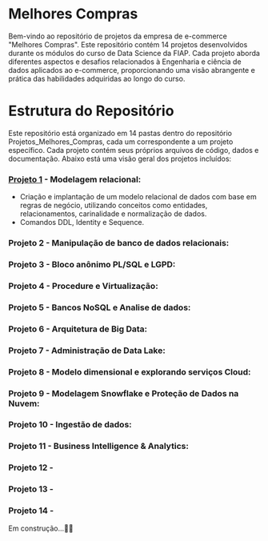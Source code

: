 # Melhores Compras


Bem-vindo ao repositório de projetos da empresa de e-commerce "Melhores Compras". Este repositório contém 14 projetos desenvolvidos durante os módulos do curso de Data Science da FIAP.
Cada projeto aborda diferentes aspectos e desafios relacionados à Engenharia e ciência de dados aplicados ao e-commerce, proporcionando uma visão abrangente e prática das habilidades adquiridas ao longo do curso.


# Estrutura do Repositório

Este repositório está organizado em 14 pastas dentro do repositório Projetos_Melhores_Compras, cada um correspondente a um projeto específico. Cada projeto contém seus próprios arquivos de código, dados e documentação.
Abaixo está uma visão geral dos projetos incluídos:

### [Projeto 1](https://github.com/gugaklein13/Projetos_Melhores_Compras/tree/main/Projeto_1_Modelagem_relacional_e_Implementacao) - Modelagem relacional:
- Criação e implantação de um modelo relacional de dados com base em regras de negócio, utilizando  conceitos como entidades, relacionamentos, carinalidade e normalização de dados.
- Comandos DDL, Identity e Sequence.


### Projeto 2 - Manipulação de banco de dados relacionais:

### Projeto 3 - Bloco anônimo PL/SQL e LGPD:

### Projeto 4 - Procedure e Virtualização:

### Projeto 5 - Bancos NoSQL e Analise de dados:

### Projeto 6 - Arquitetura de Big Data:

### Projeto 7 - Administração de Data Lake:

### Projeto 8 - Modelo dimensional e explorando serviços Cloud:

### Projeto 9 - Modelagem Snowflake e Proteção de Dados na Nuvem:

### Projeto 10 - Ingestão de dados:

### Projeto 11 - Business Intelligence & Analytics:

### Projeto 12 -

### Projeto 13 -

### Projeto 14 -

Em construção...🔧🔨
